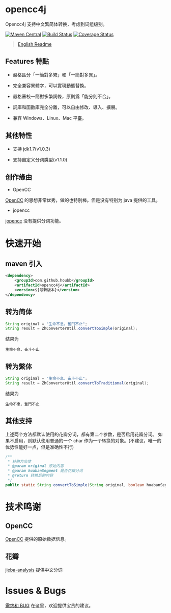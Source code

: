 # opencc4j

Opencc4j 支持中文繁简体转换，考虑到词组级别。

[![Maven Central](https://maven-badges.herokuapp.com/maven-central/com.github.houbb/opencc4j/badge.svg)](http://mvnrepository.com/artifact/com.github.houbb/opencc4j)
[![Build Status](https://www.travis-ci.org/houbb/opencc4j.svg?branch=master)](https://www.travis-ci.org/houbb/opencc4j)
[![Coverage Status](https://coveralls.io/repos/github/houbb/opencc4j/badge.svg)](https://coveralls.io/github/houbb/opencc4j)

> [English Readme](README-ENGLISH.md)

## Features 特點

- 嚴格區分「一簡對多繁」和「一簡對多異」。

- 完全兼容異體字，可以實現動態替換。

- 嚴格審校一簡對多繁詞條，原則爲「能分則不合」。

- 詞庫和函數庫完全分離，可以自由修改、導入、擴展。

- 兼容 Windows、Linux、Mac 平臺。

## 其他特性

- 支持 jdk1.7(v1.0.3)

- 支持自定义分词类型(v1.1.0)

## 创作缘由

- OpenCC

[OpenCC](https://github.com/BYVoid/OpenCC) 的思想非常优秀，做的也特别棒。但是没有特别为 java 提供的工具。

- jopencc

[jopencc](https://github.com/carlostse/jopencc) 没有提供分词功能。

# 快速开始

## maven 引入

```xml
<dependency>
    <groupId>com.github.houbb</groupId>
    <artifactId>opencc4j</artifactId>
    <version>${最新版本}</version>
</dependency>
```

## 转为简体

```java
String original = "生命不息，奮鬥不止";
String result = ZhConverterUtil.convertToSimple(original);
```

结果为

```
生命不息，奋斗不止
```

## 转为繁体

```java
String original = "生命不息，奋斗不止";
String result = ZhConverterUtil.convertToTraditional(original);
```

结果为

```
生命不息，奮鬥不止
```

## 其他支持

上述两个方法都默认使用的花瓣分词，都有第二个参数，是否启用花瓣分词。
如果不启用，则默认使用普通的一个 char 作为一个转换的对象。(不建议，唯一的优势性能好一点，但是准确性不行)

```java
/**
 * 转换为简体
 * @param original 原始内容
 * @param huabanSegment 是否花瓣分词
 * @return 转换后的内容
 */
public static String convertToSimple(String original, boolean huabanSegment);
```

# 技术鸣谢

## OpenCC

[OpenCC](https://github.com/BYVoid/OpenCC) 提供的原始数据信息。

## 花瓣

[jieba-analysis](https://github.com/huaban/jieba-analysis) 提供中文分词

# Issues & Bugs

[需求和 BUG](https://github.com/houbb/opencc4j/issues) 在这里，欢迎提供宝贵的建议。




